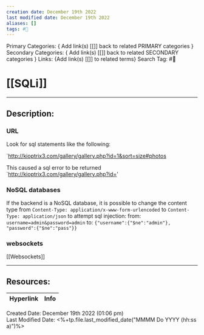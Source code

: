 ```yaml
---
creation date: December 19th 2022
last modified date: December 19th 2022
aliases: []
tags: #📕
---
```


Primary Categories: { Add link(s) [[]] back to related PRIMARY categories }
Secondary Categories:  { Add link(s) [[]] back to related SECONDARY categories }
Links: {Add link(s) [[]] to related terms}
Search Tag: #📕  

# [[SQLi]]  
___

## Description:  



### URL
Look for sql statements like the following:

`http://kioptrix3.com/gallery/gallery.php?id=1&sort=size#photos

This caused a sql error to be returned
`http://kioptrix3.com/gallery/gallery.php?id='

### NoSQL databases

If the backend is a NoSQL database, it is possible to change the content type from `Content-Type: application/x-www-form-urlencoded` to `Content-Type: application/json` to attempt sql injection:
from:
`username=admin&password=admin`
to:
`{"username":{"$ne":"admin"}, "password":{"$ne":"pass"}}`

### websockets
[[Websockets]]



___

## Resources:

| Hyperlink | Info |
| --------- | ---- |


Created Date: December 19th 2022 (01:06 pm)  
Last Modified Date: <%+tp.file.last_modified_date("MMMM Do YYYY (hh:ss a)")%>
